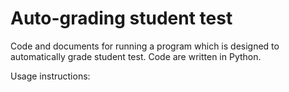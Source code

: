 # Auto-grading student test

Code and documents for running a program which is designed to automatically grade student test.
Code are written in Python.

Usage instructions: 
